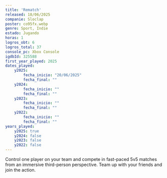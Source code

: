 ```yaml
---
title: 'Rematch'
released: 18/06/2025
companie: Sloclap
poster: co95fx.webp
genre: Sport, Indie
estado: Jugando
horas: 1
logros_obt: 6
logros_total: 37
console_pc: Xbox Console
igdbId: 325588
first_year_played: 2025
dates_played:
    y2025:
        fecha_inicio: "20/06/2025"
        fecha_final: ""
    y2024:
        fecha_inicio: ""
        fecha_final: ""
    y2023:
        fecha_inicio: ""
        fecha_final: ""
    y2022:
        fecha_inicio: ""
        fecha_final: ""
years_played:
    y2025: true
    y2024: false
    y2023: false
    y2022: false
---
```


Control one player on your team and compete in fast-paced 5v5 matches from an immersive third-person perspective. Team up with your friends and join the action.